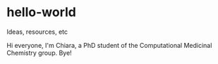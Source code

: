 # hello-world
Ideas, resources, etc 

Hi everyone,
I'm Chiara, a PhD student of the Computational Medicinal Chemistry group.
Bye!
